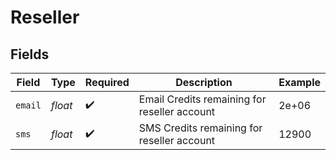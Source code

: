 # Reseller


## Fields

| Field                                        | Type                                         | Required                                     | Description                                  | Example                                      |
| -------------------------------------------- | -------------------------------------------- | -------------------------------------------- | -------------------------------------------- | -------------------------------------------- |
| `email`                                      | *float*                                      | :heavy_check_mark:                           | Email Credits remaining for reseller account | 2e+06                                        |
| `sms`                                        | *float*                                      | :heavy_check_mark:                           | SMS Credits remaining for reseller account   | 12900                                        |